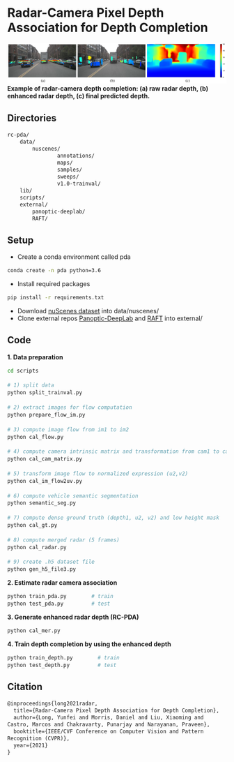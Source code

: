 # Radar-Camera Pixel Depth Association for Depth Completion

![example figure](images/example.PNG)
**Example of radar-camera depth completion: (a) raw radar depth, (b) enhanced radar depth, (c) final predicted depth.**


## Directories
```plain
rc-pda/
    data/                           							 
        nuscenes/                 		    
                annotations/
                maps/
                samples/
                sweeps/
                v1.0-trainval/
    lib/
    scripts/
    external/                   				   	        
        panoptic-deeplab/       
        RAFT/                   	     				
```


## Setup
- Create a conda environment called pda
```bash
conda create -n pda python=3.6
```
- Install required packages
```bash
pip install -r requirements.txt
```
- Download [nuScenes dataset](https://www.nuscenes.org/) into data/nuscenes/
- Clone external repos [Panoptic-DeepLab](https://github.com/bowenc0221/panoptic-deeplab) and [RAFT](https://github.com/princeton-vl/RAFT) into external/

## Code
**1. Data preparation**

```bash
cd scripts

# 1) split data
python split_trainval.py

# 2) extract images for flow computation
python prepare_flow_im.py

# 3) compute image flow from im1 to im2
python cal_flow.py 

# 4) compute camera intrinsic matrix and transformation from cam1 to cam2
python cal_cam_matrix.py 

# 5) transform image flow to normalized expression (u2,v2)
python cal_im_flow2uv.py  

# 6) compute vehicle semantic segmentation
python semantic_seg.py 

# 7) compute dense ground truth (depth1, u2, v2) and low height mask
python cal_gt.py  

# 8) compute merged radar (5 frames)
python cal_radar.py       

# 9) create .h5 dataset file
python gen_h5_file3.py           
```

**2. Estimate radar camera association**
```bash
python train_pda.py        # train
python test_pda.py         # test
```

**3. Generate enhanced radar depth (RC-PDA)**
```bash
python cal_mer.py
```

**4. Train depth completion by using the enhanced depth**

```bash
python train_depth.py        # train
python test_depth.py         # test
```

## Citation
```plain
@inproceedings{long2021radar,
  title={Radar-Camera Pixel Depth Association for Depth Completion},
  author={Long, Yunfei and Morris, Daniel and Liu, Xiaoming and Castro, Marcos and Chakravarty, Punarjay and Narayanan, Praveen},
  booktitle={IEEE/CVF Conference on Computer Vision and Pattern Recognition (CVPR)},
  year={2021}
}
```



